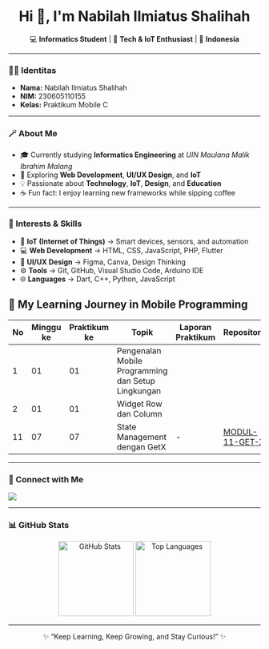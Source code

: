 <h1 align="center">Hi 👋, I'm Nabilah Ilmiatus Shalihah</h1>

<p align="center">
💻 <b>Informatics Student</b> | 🚀 <b>Tech & IoT Enthusiast</b> | 📍 <b>Indonesia</b>
</p>

---

### 🧑‍💻 Identitas
- **Nama:** Nabilah Ilmiatus Shalihah 
- **NIM:** 230605110155 
- **Kelas:** Praktikum Mobile C  

---

### 🪄 About Me
- 🎓 Currently studying **Informatics Engineering** at *UIN Maulana Malik Ibrahim Malang*  
- 🌱 Exploring **Web Development**, **UI/UX Design**, and **IoT**  
- 💡 Passionate about **Technology**, **IoT**, **Design**, and **Education**  
- ☕ Fun fact: I enjoy learning new frameworks while sipping coffee  

---

### 🌟 Interests & Skills
- 🔌 **IoT (Internet of Things)** → Smart devices, sensors, and automation  
- 💻 **Web Development** → HTML, CSS, JavaScript, PHP, Flutter  
- 🎨 **UI/UX Design** → Figma, Canva, Design Thinking  
- ⚙️ **Tools** → Git, GitHub, Visual Studio Code, Arduino IDE  
- 🌐 **Languages** → Dart, C++, Python, JavaScript

## 🩵 My Learning Journey in Mobile Programming

| No | Minggu ke | Praktikum ke | Topik | Laporan Praktikum | Repository | 
|----|------------|--------------|--------|--------------------|-------------|
| 1 | 01 | 01 | Pengenalan Mobile Programming dan Setup Lingkungan |  |  
| 2 | 01 | 01 | Widget Row dan Column |  |  |  |
| 11 | 07 | 07 | State Management dengan GetX | - | [MODUL-11-GET-X](https://github.com/belaabel289/MODUL-11-GET-X) |



---

### 🧭 Connect with Me
<p align="left">
  <a href="https://github.com/belaabel289" target="_blank">
    <img src="https://img.shields.io/badge/GitHub-%23181717.svg?&style=for-the-badge&logo=github&logoColor=white" />
  </a>
</p>

---

### 📊 GitHub Stats
<p align="center">
  <img src="https://github-readme-stats.vercel.app/api?username=belaabel289&show_icons=true&theme=tokyonight" alt="GitHub Stats" height="150"/>
  <img src="https://github-readme-stats.vercel.app/api/top-langs/?username=belaabel289&layout=compact&theme=tokyonight" alt="Top Languages" height="150"/>
</p>

---

<p align="center">
  ✨ “Keep Learning, Keep Growing, and Stay Curious!” ✨
</p>
